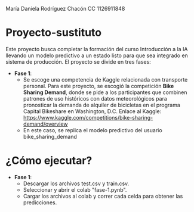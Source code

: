 María Daniela Rodríguez Chacón
CC 1126911848

# Proyecto-sustituto

Este proyecto busca completar la formación del curso Introducción a la IA llevando un modelo predictivo a un estado listo para que sea integrado en sistema de producción. El proyecto se divide en tres fases:

- **Fase 1**:
    - Se escoge una competencia de Kaggle relacionada con transporte personal. Para este proyecto, se escogió la competición **Bike Sharing Demand**, donde se pide a los participantes que combinen patrones de uso históricos con datos meteorológicos para pronosticar la demanda de alquiler de bicicletas en el programa Capital Bikeshare en Washington, D.C.
      Enlace al Kaggle: https://www.kaggle.com/competitions/bike-sharing-demand/overview 
    - En este caso, se replica el modelo predictivo del usuario bike_sharing_demand

# ¿Cómo ejecutar?
- **Fase 1**: 
    - Descargar los archivos test.csv y train.csv.
    - Seleccionar y abrir el colab "fase-1.pynb".
    - Cargar los archivos al colab y correr cada celda para obtener las predicciones.
  
